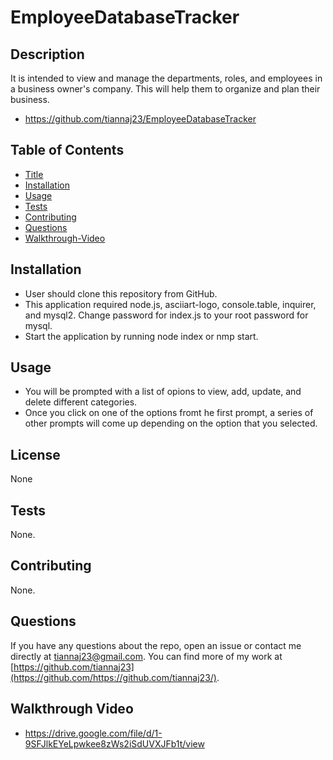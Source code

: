 # EmployeeDatabaseTracker

## Description
It is intended to view and manage the departments, roles, and employees in a business owner's company. This will help them to organize and plan their business.

- https://github.com/tiannaj23/EmployeeDatabaseTracker


## Table of Contents
- [Title](#title)
- [Installation](#installation)
- [Usage](#usage)
- [Tests](#tests)
- [Contributing](#contributing)
- [Questions](#questions)
- [Walkthrough-Video](#walkthrough-video)


## Installation
- User should clone this repository from GitHub.
- This application required node.js, asciiart-logo, console.table, inquirer, and mysql2.
Change password for index.js to your root password for mysql.
- Start the application by running node index or nmp start.

## Usage
- You will be prompted with a list of opions to view, add, update, and delete different categories. 
- Once you click on one of the options fromt he first prompt, a series of other prompts will come up depending on the option that you selected.

## License
None

## Tests
None.

## Contributing
None.

## Questions
If you have any questions about the repo, open an issue or contact me directly at tiannaj23@gmail.com. You can find more of my work at [https://github.com/tiannaj23](https://github.com/https://github.com/tiannaj23/).

## Walkthrough Video

- https://drive.google.com/file/d/1-9SFJlkEYeLpwkee8zWs2iSdUVXJFb1t/view